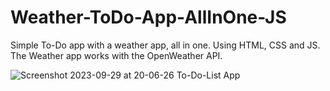 # Weather-ToDo-App-AllInOne-JS
Simple To-Do app with a weather app, all in one. Using HTML, CSS and JS. The Weather app works with the OpenWeather API.

![Screenshot 2023-09-29 at 20-06-26 To-Do-List App](https://github.com/LevantisChris/Weather-ToDo-App-AllInOne-JS/assets/117188793/933eb078-a2af-4b05-82bb-a447ca08ac7b)
